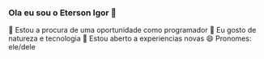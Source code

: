### Ola eu sou o Eterson Igor 👋
 🔭 Estou a procura de uma oportunidade como programador
 🌱 Eu gosto de natureza e tecnologia
 🤔 Estou aberto a experiencias novas
 😄 Pronomes: ele/dele
